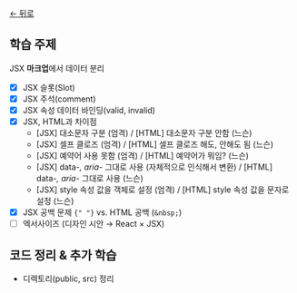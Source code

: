 [← 뒤로](../README.md)

## 학습 주제

JSX **마크업**에서 데이터 분리

- [x] JSX 슬롯(Slot)
- [x] JSX 주석(comment)
- [x] JSX 속성 데이터 바인딩(valid, invalid)
- [x] JSX, HTML과 차이점
    - [JSX] 대소문자 구분 (엄격) / [HTML] 대소문자 구분 안함 (느슨)
    - [JSX] 셀프 클로즈 (엄격) / [HTML] 셀프 클로즈 해도, 안해도 됨 (느슨)
    - [JSX] 예약어 사용 못함 (엄격) / [HTML] 예약어가 뭐임? (느슨)
    - [JSX] data-*, aria-* 그대로 사용 (자체적으로 인식해서 변환) / [HTML] data-*, aria-* 그대로 사용 (느슨)
    - [JSX] style 속성 값을 객체로 설정 (엄격) / [HTML] style 속성 값을 문자로 설정 (느슨)
- [x] JSX 공백 문제 `{" "}` vs. HTML 공백 (`&nbsp;`)
- [ ] 엑서사이즈 (디자인 시안 → React × JSX)

## 코드 정리 & 추가 학습

- 디렉토리(public, src) 정리